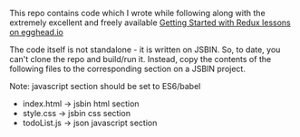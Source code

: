 This repo contains code which I wrote while following along with the
extremely excellent and freely available
[Getting Started with Redux lessons on egghead.io](https://egghead.io/series/getting-started-with-redux)

The code itself is not standalone - it is written on JSBIN. So, to date, you
can't clone the repo and build/run it. Instead, copy the contents of the
following files to the corresponding section on a JSBIN project.

Note: javascript section should be set to ES6/babel

- index.html -> jsbin html section
- style.css -> jsbin css section
- todoList.js -> json javascript section
